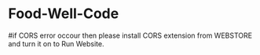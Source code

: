 # Food-Well-Code

#if CORS error occour then please install CORS extension from WEBSTORE and turn it on to Run Website.
